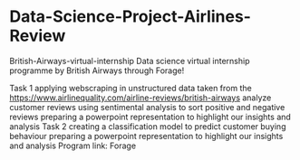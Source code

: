 # Data-Science-Project-Airlines-Review

British-Airways-virtual-internship
Data science virtual internship programme by British Airways through Forage!

Task 1
applying webscraping in unstructured data taken from the https://www.airlinequality.com/airline-reviews/british-airways
analyze customer reviews using sentimental analysis to sort positive and negative reviews
preparing a powerpoint representation to highlight our insights and analysis
Task 2
creating a classification model to predict customer buying behaviour
preparing a powerpoint representation to highlight our insights and analysis
Program link: Forage
